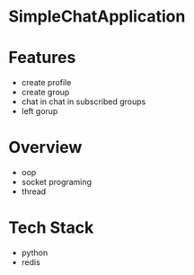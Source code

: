 # SimpleChatApplication

# Features
* create profile
* create group
* chat in chat in subscribed groups
* left gorup


# Overview
* oop
* socket programing
* thread

# Tech Stack
* python
* redis
